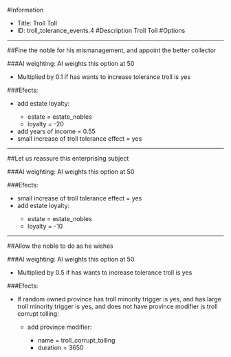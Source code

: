 #Information
 - Title: Troll Toll
 - ID: troll_tolerance_events.4
#Description
Troll Toll
#Options

___
##Fine the noble for his mismanagement, and appoint the better collector

###AI weighting:
AI weights this option at 50
 - Multiplied by 0.1 if has wants to increase tolerance troll is yes


###Efects:<ul><li>add estate loyalty:</li><ul><li>estate = estate_nobles</li><li>loyalty = -20</li></ul><li>add years of income = 0.55</li><li>small increase of troll tolerance effect = yes</li></ul>

___
##Let us reassure this enterprising subject

###AI weighting:
AI weights this option at 50


###Efects:<ul><li>small increase of troll tolerance effect = yes</li><li>add estate loyalty:</li><ul><li>estate = estate_nobles</li><li>loyalty = -10</li></ul></ul>

___
##Allow the noble to do as he wishes

###AI weighting:
AI weights this option at 50
 - Multiplied by 0.5 if has wants to increase tolerance troll is yes


###Efects:<ul><li>If random owned province has troll minority trigger is yes, and has large troll minority trigger is yes, and does not have province modifier is troll corrupt tolling:</li><ul><li>add province modifier:</li><ul><li>name = troll_corrupt_tolling</li><li>duration = 3650</li></ul></ul></ul>
